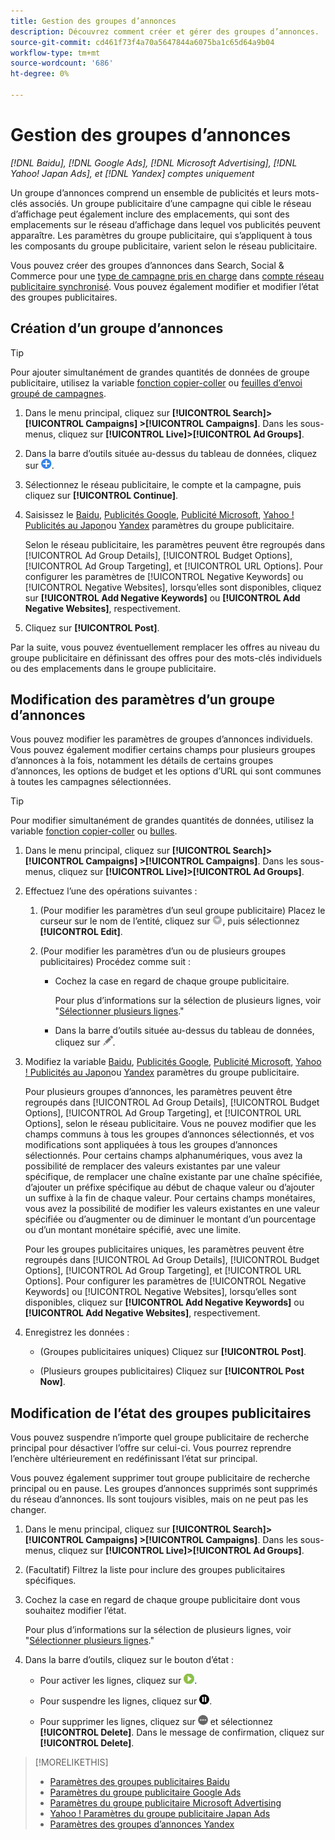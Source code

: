 ```yaml
---
title: Gestion des groupes d’annonces
description: Découvrez comment créer et gérer des groupes d’annonces.
source-git-commit: cd461f73f4a70a5647844a6075ba1c65d64a9b04
workflow-type: tm+mt
source-wordcount: '686'
ht-degree: 0%

---
```


# Gestion des groupes d’annonces

*[!DNL Baidu], [!DNL Google Ads], [!DNL Microsoft Advertising], [!DNL Yahoo! Japan Ads], et [!DNL Yandex] comptes uniquement*

Un groupe d’annonces comprend un ensemble de publicités et leurs mots-clés associés. Un groupe publicitaire d’une campagne qui cible le réseau d’affichage peut également inclure des emplacements, qui sont des emplacements sur le réseau d’affichage dans lequel vos publicités peuvent apparaître. Les paramètres du groupe publicitaire, qui s’appliquent à tous les composants du groupe publicitaire, varient selon le réseau publicitaire.

Vous pouvez créer des groupes d’annonces dans Search, Social &amp; Commerce pour une [type de campagne pris en charge](/help/search-social-commerce/introduction/supported-inventory.md) dans [compte réseau publicitaire synchronisé](/help/search-social-commerce/campaign-management/accounts/ad-network-account-about.md). Vous pouvez également modifier et modifier l’état des groupes publicitaires.

## Création d’un groupe d’annonces

>[!TIP]
>
>Pour ajouter simultanément de grandes quantités de données de groupe publicitaire, utilisez la variable [fonction copier-coller](/help/search-social-commerce/campaign-management/campaigns/copy-paste.md) ou [feuilles d’envoi groupé de campagnes](/help/search-social-commerce/campaign-management/bulksheets/bulksheet-about.md).

1. Dans le menu principal, cliquez sur **[!UICONTROL Search]> [!UICONTROL Campaigns] >[!UICONTROL Campaigns]**. Dans les sous-menus, cliquez sur **[!UICONTROL Live]>[!UICONTROL Ad Groups]**.

1. Dans la barre d’outils située au-dessus du tableau de données, cliquez sur ![Créer](/help/search-social-commerce/assets/add.png "Créer").

1. Sélectionnez le réseau publicitaire, le compte et la campagne, puis cliquez sur **[!UICONTROL Continue]**.

1. Saisissez le [Baidu](/help/search-social-commerce/campaign-management/campaigns/ad-group-settings-baidu.md), [Publicités Google](/help/search-social-commerce/campaign-management/campaigns/ad-group-settings-google.md), [Publicité Microsoft](/help/search-social-commerce/campaign-management/campaigns/ad-group-settings-microsoft.md), [Yahoo ! Publicités au Japon](/help/search-social-commerce/campaign-management/campaigns/ad-group-settings-yahoo-japan.md)ou [Yandex](/help/search-social-commerce/campaign-management/campaigns/ad-group-settings-yandex.md) paramètres du groupe publicitaire.

   Selon le réseau publicitaire, les paramètres peuvent être regroupés dans [!UICONTROL Ad Group Details], [!UICONTROL Budget Options], [!UICONTROL Ad Group Targeting], et [!UICONTROL URL Options]. Pour configurer les paramètres de [!UICONTROL Negative Keywords] ou [!UICONTROL Negative Websites], lorsqu’elles sont disponibles, cliquez sur **[!UICONTROL Add Negative Keywords]** ou **[!UICONTROL Add Negative Websites]**, respectivement.

1. Cliquez sur **[!UICONTROL Post]**.

Par la suite, vous pouvez éventuellement remplacer les offres au niveau du groupe publicitaire en définissant des offres pour des mots-clés individuels ou des emplacements dans le groupe publicitaire.

## Modification des paramètres d’un groupe d’annonces

Vous pouvez modifier les paramètres de groupes d’annonces individuels. Vous pouvez également modifier certains champs pour plusieurs groupes d’annonces à la fois, notamment les détails de certains groupes d’annonces, les options de budget et les options d’URL qui sont communes à toutes les campagnes sélectionnées.

>[!TIP]
>
>Pour modifier simultanément de grandes quantités de données, utilisez la variable [fonction copier-coller](/help/search-social-commerce/campaign-management/campaigns/copy-paste.md) ou [bulles](/help/search-social-commerce/campaign-management/bulksheets/bulksheet-about.md).

1. Dans le menu principal, cliquez sur **[!UICONTROL Search]> [!UICONTROL Campaigns] >[!UICONTROL Campaigns]**. Dans les sous-menus, cliquez sur **[!UICONTROL Live]>[!UICONTROL Ad Groups]**.

1. Effectuez l’une des opérations suivantes :

   1. (Pour modifier les paramètres d’un seul groupe publicitaire) Placez le curseur sur le nom de l’entité, cliquez sur ![Icône Menu](/help/search-social-commerce/assets/arrow-dropdown-menu.png "Icône Menu"), puis sélectionnez **[!UICONTROL Edit]**.

   1. (Pour modifier les paramètres d’un ou de plusieurs groupes publicitaires) Procédez comme suit :

      * Cochez la case en regard de chaque groupe publicitaire.

         Pour plus d’informations sur la sélection de plusieurs lignes, voir &quot;[Sélectionner plusieurs lignes](/help/search-social-commerce/common-tasks/navigation-editing-selection/multiple-rows-select.md).&quot;

      * Dans la barre d’outils située au-dessus du tableau de données, cliquez sur ![Modifier](/help/search-social-commerce/assets/edit.png "Modifier").

1. Modifiez la variable [Baidu](/help/search-social-commerce/campaign-management/campaigns/ad-group-settings-baidu.md), [Publicités Google](/help/search-social-commerce/campaign-management/campaigns/ad-group-settings-google.md), [Publicité Microsoft](/help/search-social-commerce/campaign-management/campaigns/ad-group-settings-microsoft.md), [Yahoo ! Publicités au Japon](/help/search-social-commerce/campaign-management/campaigns/ad-group-settings-yahoo-japan.md)ou [Yandex](/help/search-social-commerce/campaign-management/campaigns/ad-group-settings-yandex.md) paramètres du groupe publicitaire.

   Pour plusieurs groupes d’annonces, les paramètres peuvent être regroupés dans [!UICONTROL Ad Group Details], [!UICONTROL Budget Options], [!UICONTROL Ad Group Targeting], et [!UICONTROL URL Options], selon le réseau publicitaire. Vous ne pouvez modifier que les champs communs à tous les groupes d’annonces sélectionnés, et vos modifications sont appliquées à tous les groupes d’annonces sélectionnés. Pour certains champs alphanumériques, vous avez la possibilité de remplacer des valeurs existantes par une valeur spécifique, de remplacer une chaîne existante par une chaîne spécifiée, d’ajouter un préfixe spécifique au début de chaque valeur ou d’ajouter un suffixe à la fin de chaque valeur. Pour certains champs monétaires, vous avez la possibilité de modifier les valeurs existantes en une valeur spécifiée ou d’augmenter ou de diminuer le montant d’un pourcentage ou d’un montant monétaire spécifié, avec une limite.

   Pour les groupes publicitaires uniques, les paramètres peuvent être regroupés dans [!UICONTROL Ad Group Details], [!UICONTROL Budget Options], [!UICONTROL Ad Group Targeting], et [!UICONTROL URL Options]. Pour configurer les paramètres de [!UICONTROL Negative Keywords] ou [!UICONTROL Negative Websites], lorsqu’elles sont disponibles, cliquez sur **[!UICONTROL Add Negative Keywords]** ou **[!UICONTROL Add Negative Websites]**, respectivement.

1. Enregistrez les données :

   * (Groupes publicitaires uniques) Cliquez sur **[!UICONTROL Post]**.

   * (Plusieurs groupes publicitaires) Cliquez sur **[!UICONTROL Post Now]**.

## Modification de l’état des groupes publicitaires

Vous pouvez suspendre n’importe quel groupe publicitaire de recherche principal pour désactiver l’offre sur celui-ci. Vous pourrez reprendre l’enchère ultérieurement en redéfinissant l’état sur principal.

Vous pouvez également supprimer tout groupe publicitaire de recherche principal ou en pause. Les groupes d’annonces supprimés sont supprimés du réseau d’annonces. Ils sont toujours visibles, mais on ne peut pas les changer.

1. Dans le menu principal, cliquez sur **[!UICONTROL Search]> [!UICONTROL Campaigns] >[!UICONTROL Campaigns]**. Dans les sous-menus, cliquez sur **[!UICONTROL Live]>[!UICONTROL Ad Groups]**.

1. (Facultatif) Filtrez la liste pour inclure des groupes publicitaires spécifiques.

1. Cochez la case en regard de chaque groupe publicitaire dont vous souhaitez modifier l’état.

   Pour plus d’informations sur la sélection de plusieurs lignes, voir &quot;[Sélectionner plusieurs lignes](/help/search-social-commerce/common-tasks/navigation-editing-selection/multiple-rows-select.md).&quot;

1. Dans la barre d’outils, cliquez sur le bouton d’état :
   * Pour activer les lignes, cliquez sur ![Activer](/help/search-social-commerce/assets/activate.png "Activer").

   * Pour suspendre les lignes, cliquez sur ![Pause](/help/search-social-commerce/assets/pause.png "Pause").

   * Pour supprimer les lignes, cliquez sur ![Plus](/help/search-social-commerce/assets/more.png "Plus") et sélectionnez **[!UICONTROL Delete]**. Dans le message de confirmation, cliquez sur **[!UICONTROL Delete]**.

>[!MORELIKETHIS]
>
>* [Paramètres des groupes publicitaires Baidu](/help/search-social-commerce/campaign-management/campaigns/ad-group-settings-baidu.md)
>* [Paramètres du groupe publicitaire Google Ads](/help/search-social-commerce/campaign-management/campaigns/ad-group-settings-google.md)
>* [Paramètres du groupe publicitaire Microsoft Advertising](/help/search-social-commerce/campaign-management/campaigns/ad-group-settings-microsoft.md)
>* [Yahoo ! Paramètres du groupe publicitaire Japan Ads](/help/search-social-commerce/campaign-management/campaigns/ad-group-settings-yahoo-japan.md)
>* [Paramètres des groupes d’annonces Yandex](/help/search-social-commerce/campaign-management/campaigns/ad-group-settings-yandex.md)

